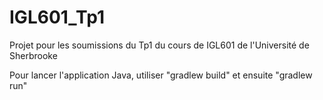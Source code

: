 # IGL601_Tp1
Projet pour les soumissions du Tp1 du cours de IGL601 de l'Université de Sherbrooke

Pour lancer l'application Java, utiliser "gradlew build" et ensuite "gradlew run"